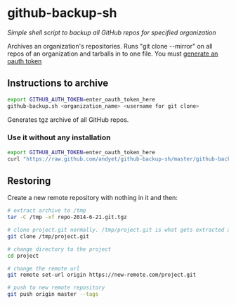 # github-backup-sh

*Simple shell script to backup all GitHub repos for specified organization*

Archives an organization's repositories. Runs "git clone --mirror" on all repos of an organization and tarballs in to one file.
You must [generate an oauth token](https://github.com/settings/applications#personal-access-tokens)

## Instructions to archive

```sh
export GITHUB_AUTH_TOKEN=enter_oauth_token_here
github-backup.sh <organization_name> <username for git clone>
```

Generates tgz archive of all GitHub repos.

### Use it without any installation

```sh
export GITHUB_AUTH_TOKEN=enter_oauth_token_here
curl "https://raw.github.com/andyet/github-backup-sh/master/github-backup.sh" | sh -s <username>
```

## Restoring

Create a new remote repository with nothing in it and then:

```sh
# extract archive to /tmp
tar -C /tmp -xf repo-2014-6-21.git.tgz

# clone project.git normally. /tmp/project.git is what gets extracted and is the output of the initial git clone --mirror
git clone /tmp/project.git

# change directory to the project
cd project

# change the remote url
git remote set-url origin https://new-remote.com/project.git

# push to new remote repository
git push origin master --tags
```

